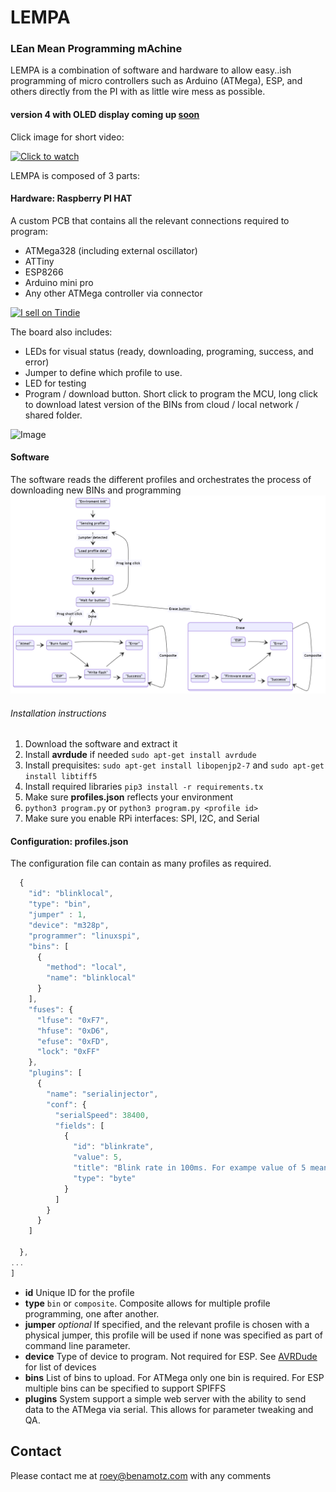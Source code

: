 # LEMPA
### LEan Mean Programming mAchine
LEMPA is a combination of software and hardware to allow easy..ish programming of micro controllers such as Arduino (ATMega), ESP, and others directly from the PI with as little wire mess as possible.

#### version 4 with OLED display coming up <a href="https://www.youtube.com/watch?v=MS-8_smsfuY">soon</a>
Click image for short video:

[![Click to watch](imgs/yt.png)](https://www.youtube.com/watch?v=8qee_lv31-o)

<!--![Image](https://i.giphy.com/media/S64nu0NFtD7TRhJ7rL/giphy.webp)-->

LEMPA is composed of 3 parts:
#### Hardware: Raspberry PI HAT
A custom PCB that contains all the relevant connections required to program:
* ATMega328 (including external oscillator)
* ATTiny
* ESP8266 
* Arduino mini pro
* Any other ATMega controller via connector

<a href="https://www.tindie.com/products/21205/"><img src="https://d2ss6ovg47m0r5.cloudfront.net/badges/tindie-mediums.png" alt="I sell on Tindie" width="150" height="78"></a>

The board also includes:
* LEDs for visual status (ready, downloading, programing, success, and error)
* Jumper to define which profile to use.
* LED for testing 
* Program / download button. Short click to program the MCU, long click to download latest version of the BINs from cloud / local network / shared folder.

![Image](imgs/2D.png)
#### Software
The software reads the different profiles and orchestrates the process of downloading new BINs and programming 
![Image](imgs/states.png)
###### Installation instructions
1. Download the software and extract it
2. Install **avrdude** if needed `sudo apt-get install avrdude`
3. Install prequisites: `sudo apt-get install libopenjp2-7` and `sudo apt-get install libtiff5`
3. Install required libraries `pip3 install -r requirements.tx`
4. Make sure **profiles.json** reflects your environment
5. `python3 program.py` or `python3 program.py <profile id>`
6. Make sure you enable RPi interfaces: SPI, I2C, and Serial

#### Configuration: profiles.json
The configuration file can contain as many profiles as required.
```javascript
  {
    "id": "blinklocal",
    "type": "bin",
    "jumper" : 1,
    "device": "m328p",
    "programmer": "linuxspi",
    "bins": [
      {
        "method": "local",
        "name": "blinklocal"
      }
    ],
    "fuses": {
      "lfuse": "0xF7",
      "hfuse": "0xD6",
      "efuse": "0xFD",
      "lock": "0xFF"
    },
    "plugins": [
      {
        "name": "serialinjector",
        "conf": {
          "serialSpeed": 38400,
          "fields": [
            {
              "id": "blinkrate",
              "value": 5,
              "title": "Blink rate in 100ms. For exampe value of 5 means 500ms off, 500ms on",
              "type": "byte"
            }
          ]
        }
      }
    ]

  },
...
]
```
* **id** Unique ID for the profile 
* **type** `bin` or `composite`. Composite allows for multiple profile programming, one after another.
* **jumper** *optional* If specified, and the relevant profile is chosen with a physical jumper, this profile will be used if none was specified as part of command line parameter.
* **device** Type of device to program. Not required for ESP. See [AVRDude](https://www.nongnu.org/avrdude/user-manual/avrdude.html) for list of devices
* **bins** List of bins to upload. For ATMega only one bin is required. For ESP multiple bins can be specified to support SPIFFS
* **plugins** System support a simple web server with the ability to send data to the ATMega via serial. This allows for parameter tweaking and QA. 

 

## Contact
Please contact me at roey@benamotz.com with any comments
